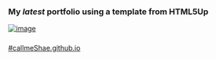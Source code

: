 
<h3> My <em>latest</em> portfolio using a template from HTML5Up</h3>
<p><a title="ShaeSmith" href="https://html5up.net/big-picture">

![image](https://github.com/thereisnoShannon/thereisnoShannon.github.io/assets/75339573/86db97fc-ba2c-401c-a0d5-178160f467eb)

<h3></h3>

<p>#callmeShae.github.io</p>

